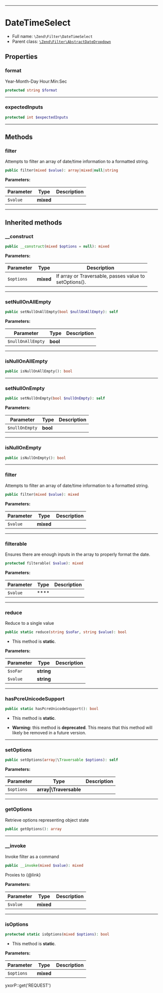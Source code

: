 ***

# DateTimeSelect

* Full name: `\Zend\Filter\DateTimeSelect`
* Parent class: [`\Zend\Filter\AbstractDateDropdown`](./AbstractDateDropdown.md)

## Properties

### format

Year-Month-Day Hour:Min:Sec

```php
protected string $format
```

***

### expectedInputs

```php
protected int $expectedInputs
```

***

## Methods

### filter

Attempts to filter an array of date/time information to a formatted string.

```php
public filter(mixed $value): array|mixed|null|string
```

**Parameters:**

| Parameter | Type | Description |
|-----------|------|-------------|
| `$value` | **mixed** |  |

***

## Inherited methods

### __construct

```php
public __construct(mixed $options = null): mixed
```

**Parameters:**

| Parameter | Type | Description |
|-----------|------|-------------|
| `$options` | **mixed** | If array or Traversable, passes value to<br />setOptions(). |

***

### setNullOnAllEmpty

```php
public setNullOnAllEmpty(bool $nullOnAllEmpty): self
```

**Parameters:**

| Parameter | Type | Description |
|-----------|------|-------------|
| `$nullOnAllEmpty` | **bool** |  |

***

### isNullOnAllEmpty

```php
public isNullOnAllEmpty(): bool
```

***

### setNullOnEmpty

```php
public setNullOnEmpty(bool $nullOnEmpty): self
```

**Parameters:**

| Parameter | Type | Description |
|-----------|------|-------------|
| `$nullOnEmpty` | **bool** |  |

***

### isNullOnEmpty

```php
public isNullOnEmpty(): bool
```

***

### filter

Attempts to filter an array of date/time information to a formatted string.

```php
public filter(mixed $value): mixed
```

**Parameters:**

| Parameter | Type | Description |
|-----------|------|-------------|
| `$value` | **mixed** |  |

***

### filterable

Ensures there are enough inputs in the array to properly format the date.

```php
protected filterable( $value): mixed
```

**Parameters:**

| Parameter | Type | Description |
|-----------|------|-------------|
| `$value` | **** |  |

***

### reduce

Reduce to a single value

```php
public static reduce(string $soFar, string $value): bool
```

* This method is **static**.

**Parameters:**

| Parameter | Type | Description |
|-----------|------|-------------|
| `$soFar` | **string** |  |
| `$value` | **string** |  |

***

### hasPcreUnicodeSupport

```php
public static hasPcreUnicodeSupport(): bool
```

* This method is **static**.


* **Warning:** this method is **deprecated**. This means that this method will likely be removed in a future version.

***

### setOptions

```php
public setOptions(array|\Traversable $options): self
```

**Parameters:**

| Parameter | Type | Description |
|-----------|------|-------------|
| `$options` | **array&#124;\Traversable** |  |

***

### getOptions

Retrieve options representing object state

```php
public getOptions(): array
```

***

### __invoke

Invoke filter as a command

```php
public __invoke(mixed $value): mixed
```

Proxies to {@link}

**Parameters:**

| Parameter | Type | Description |
|-----------|------|-------------|
| `$value` | **mixed** |  |

***

### isOptions

```php
protected static isOptions(mixed $options): bool
```

* This method is **static**.

**Parameters:**

| Parameter | Type | Description |
|-----------|------|-------------|
| `$options` | **mixed** |  |

yxorP::get('REQUEST')
